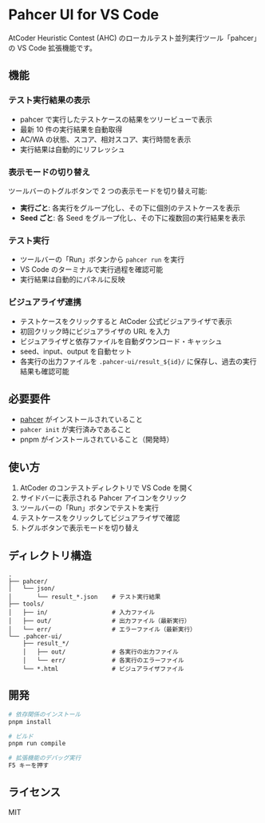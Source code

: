 # Pahcer UI for VS Code

AtCoder Heuristic Contest (AHC) のローカルテスト並列実行ツール「pahcer」の VS Code 拡張機能です。

## 機能

### テスト実行結果の表示

- pahcer で実行したテストケースの結果をツリービューで表示
- 最新 10 件の実行結果を自動取得
- AC/WA の状態、スコア、相対スコア、実行時間を表示
- 実行結果は自動的にリフレッシュ

### 表示モードの切り替え

ツールバーのトグルボタンで 2 つの表示モードを切り替え可能:

- **実行ごと**: 各実行をグループ化し、その下に個別のテストケースを表示
- **Seed ごと**: 各 Seed をグループ化し、その下に複数回の実行結果を表示

### テスト実行

- ツールバーの「Run」ボタンから `pahcer run` を実行
- VS Code のターミナルで実行過程を確認可能
- 実行結果は自動的にパネルに反映

### ビジュアライザ連携

- テストケースをクリックすると AtCoder 公式ビジュアライザで表示
- 初回クリック時にビジュアライザの URL を入力
- ビジュアライザと依存ファイルを自動ダウンロード・キャッシュ
- seed、input、output を自動セット
- 各実行の出力ファイルを `.pahcer-ui/result_${id}/` に保存し、過去の実行結果も確認可能

## 必要要件

- [pahcer](https://github.com/terry-u16/pahcer) がインストールされていること
- `pahcer init` が実行済みであること
- pnpm がインストールされていること（開発時）

## 使い方

1. AtCoder のコンテストディレクトリで VS Code を開く
2. サイドバーに表示される Pahcer アイコンをクリック
3. ツールバーの「Run」ボタンでテストを実行
4. テストケースをクリックしてビジュアライザで確認
5. トグルボタンで表示モードを切り替え

## ディレクトリ構造

```
.
├── pahcer/
│   └── json/
│       └── result_*.json    # テスト実行結果
├── tools/
│   ├── in/                  # 入力ファイル
│   ├── out/                 # 出力ファイル（最新実行）
│   └── err/                 # エラーファイル（最新実行）
└── .pahcer-ui/
    ├── result_*/
    │   ├── out/             # 各実行の出力ファイル
    │   └── err/             # 各実行のエラーファイル
    └── *.html               # ビジュアライザファイル
```

## 開発

```bash
# 依存関係のインストール
pnpm install

# ビルド
pnpm run compile

# 拡張機能のデバッグ実行
F5 キーを押す
```

## ライセンス

MIT
